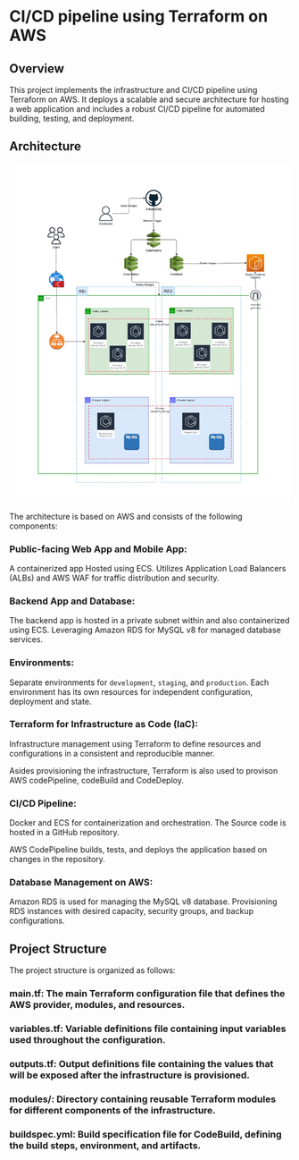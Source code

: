 # CI/CD pipeline using Terraform on AWS 
## Overview

This project implements the infrastructure and CI/CD pipeline using Terraform on AWS. It deploys a scalable and secure architecture for hosting a web application and includes a robust CI/CD pipeline for automated building, testing, and deployment.

## Architecture

![architecture diagram](/assets/prospa-archi.jpg)

The architecture is based on AWS and consists of the following components:

### Public-facing Web App and Mobile App:

A containerized app Hosted using ECS. Utilizes Application Load Balancers (ALBs) and AWS WAF for traffic distribution and security.

### Backend App and Database:

The backend app is hosted in a private subnet within and also containerized using ECS. Leveraging Amazon RDS for MySQL v8 for managed database services.

### Environments:

Separate environments for `development`, `staging`, and `production`.
Each environment has its own resources for independent configuration, deployment and state.

### Terraform for Infrastructure as Code (IaC):

Infrastructure management using Terraform to define resources and configurations in a consistent and reproducible manner.

Asides provisioning the infrastructure, Terraform is also used to provison AWS codePipeline, codeBuild and CodeDeploy.

### CI/CD Pipeline:

Docker and ECS for containerization and orchestration. The Source code is hosted in a GitHub repository.

AWS CodePipeline builds, tests, and deploys the application based on changes in the repository.

### Database Management on AWS:

Amazon RDS is used for managing the MySQL v8 database. Provisioning RDS instances with desired capacity, security groups, and backup configurations.

## Project Structure

The project structure is organized as follows:

### main.tf: The main Terraform configuration file that defines the AWS provider, modules, and resources.

### variables.tf: Variable definitions file containing input variables used throughout the configuration.

### outputs.tf: Output definitions file containing the values that will be exposed after the infrastructure is provisioned.

### modules/: Directory containing reusable Terraform modules for different components of the infrastructure.

### buildspec.yml: Build specification file for CodeBuild, defining the build steps, environment, and artifacts.


